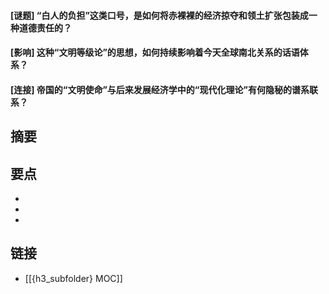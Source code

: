 #### [谜题] “白人的负担”这类口号，是如何将赤裸裸的经济掠夺和领土扩张包装成一种道德责任的？


#### [影响] 这种“文明等级论”的思想，如何持续影响着今天全球南北关系的话语体系？


#### [连接] 帝国的“文明使命”与后来发展经济学中的“现代化理论”有何隐秘的谱系联系？


## 摘要


## 要点

- 
- 
- 

## 链接

- [[{h3_subfolder} MOC]]
